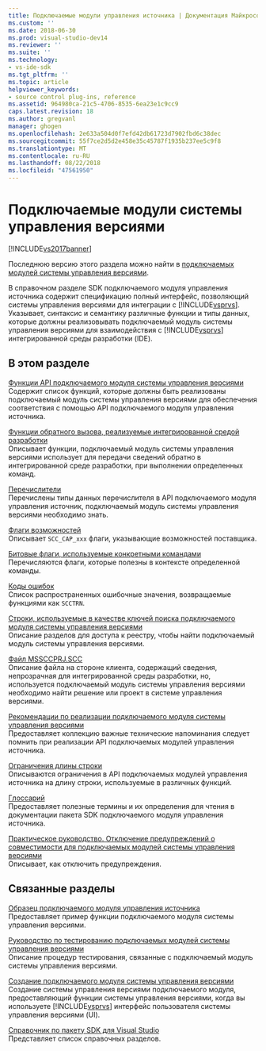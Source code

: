 ```yaml
---
title: Подключаемые модули управления источника | Документация Майкрософт
ms.custom: ''
ms.date: 2018-06-30
ms.prod: visual-studio-dev14
ms.reviewer: ''
ms.suite: ''
ms.technology:
- vs-ide-sdk
ms.tgt_pltfrm: ''
ms.topic: article
helpviewer_keywords:
- source control plug-ins, reference
ms.assetid: 964980ca-21c5-4706-8535-6ea23e1c9cc9
caps.latest.revision: 18
ms.author: gregvanl
manager: ghogen
ms.openlocfilehash: 2e633a504d0f7efd42db61723d7902fbd6c38dec
ms.sourcegitcommit: 55f7ce2d5d2e458e35c45787f1935b237ee5c9f8
ms.translationtype: MT
ms.contentlocale: ru-RU
ms.lasthandoff: 08/22/2018
ms.locfileid: "47561950"
---
```

# <a name="source-control-plug-ins"></a>Подключаемые модули системы управления версиями
[!INCLUDE[vs2017banner](../includes/vs2017banner.md)]

Последнюю версию этого раздела можно найти в [подключаемых модулей системы управления версиями](https://docs.microsoft.com/visualstudio/extensibility/source-control-plug-ins).  
  
В справочном разделе SDK подключаемого модуля управления источника содержит спецификацию полный интерфейс, позволяющий системы управления версиями для интеграции с [!INCLUDE[vsprvs](../includes/vsprvs-md.md)]. Указывает, синтаксис и семантику различные функции и типы данных, которые должны реализовывать подключаемый модуль системы управления версиями для взаимодействия с [!INCLUDE[vsprvs](../includes/vsprvs-md.md)] интегрированной среды разработки (IDE).  
  
## <a name="in-this-section"></a>В этом разделе  
 [Функции API подключаемого модуля системы управления версиями](../extensibility/source-control-plug-in-api-functions.md)  
 Содержит список функций, которые должны быть реализованы подключаемый модуль системы управления версиями для обеспечения соответствия с помощью API подключаемого модуля управления источника.  
  
 [Функции обратного вызова, реализуемые интегрированной средой разработки](../extensibility/callback-functions-implemented-by-the-ide.md)  
 Описывает функции, подключаемый модуль системы управления версиями использует для передачи сведений обратно в интегрированной среде разработки, при выполнении определенных команд.  
  
 [Перечислители](../extensibility/enumerators.md)  
 Перечислены типы данных перечислителя в API подключаемого модуля управления источник, подключаемый модуль системы управления версиями необходимо знать.  
  
 [Флаги возможностей](../extensibility/capability-flags.md)  
 Описывает `SCC_CAP_xxx` флаги, указывающие возможностей поставщика.  
  
 [Битовые флаги, используемые конкретными командами](../extensibility/bitflags-used-by-specific-commands.md)  
 Перечисляются флаги, которые полезны в контексте определенной команды.  
  
 [Коды ошибок](../extensibility/error-codes.md)  
 Список распространенных ошибочные значения, возвращаемые функциями как `SCCTRN`.  
  
 [Строки, используемые в качестве ключей поиска подключаемого модуля системы управления версиями](../extensibility/strings-used-as-keys-for-finding-a-source-control-plug-in.md)  
 Описание разделов для доступа к реестру, чтобы найти подключаемый модуль системы управления версиями.  
  
 [Файл MSSCCPRJ.SCC](../extensibility/mssccprj-scc-file.md)  
 Описание файла на стороне клиента, содержащий сведения, непрозрачная для интегрированной среды разработки, но, используется подключаемый модуль системы управления версиями необходимо найти решение или проект в системе управления версиями.  
  
 [Рекомендации по реализации подключаемого модуля системы управления версиями](../extensibility/best-practices-for-implementing-a-source-control-plug-in.md)  
 Предоставляет коллекцию важные технические напоминания следует помнить при реализации API подключаемых модулей управления источника.  
  
 [Ограничения длины строки](../extensibility/restrictions-on-string-lengths.md)  
 Описываются ограничения в API подключаемых модулей управления источника на длину строки, используемые в различных функций.  
  
 [Глоссарий](../extensibility/source-control-plug-in-glossary.md)  
 Предоставляет полезные термины и их определения для чтения в документации пакета SDK подключаемого модуля управления источника.  
  
 [Практическое руководство. Отключение предупреждений о совместимости для подключаемых модулей системы управления версиями](../extensibility/how-to-turn-off-compatibility-warnings-for-source-control-plug-ins.md)  
 Описывает, как отключить предупреждения.  
  
## <a name="related-sections"></a>Связанные разделы  
 [Образец подключаемого модуля управления источника](http://msdn.microsoft.com/en-us/61de7d2b-71db-451e-8e3e-d41b11c7a4ca)  
 Предоставляет пример функции подключаемого модуля системы управления версиями.  
  
 [Руководство по тестированию подключаемых модулей системы управления версиями](../extensibility/internals/test-guide-for-source-control-plug-ins.md)  
 Описание процедур тестирования, связанные с подключаемый модуль системы управления версиями.  
  
 [Создание подключаемого модуля системы управления версиями](../extensibility/internals/creating-a-source-control-plug-in.md)  
 Создание системы управления версиями подключаемого модуля, предоставляющий функции системы управления версиями, когда вы используете [!INCLUDE[vsprvs](../includes/vsprvs-md.md)] интерфейс пользователя системы управления версиями (UI).  
  
 [Справочник по пакету SDK для Visual Studio](../extensibility/visual-studio-sdk-reference.md)  
 Представляет список справочных разделов.

